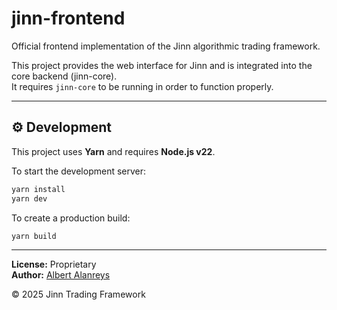 # jinn-frontend

Official frontend implementation of the Jinn algorithmic trading framework.

This project provides the web interface for Jinn and is integrated into the core backend (jinn-core).  
It requires `jinn-core` to be running in order to function properly.

---

## ⚙️ Development

This project uses **Yarn** and requires **Node.js v22**.

To start the development server:

```bash
yarn install
yarn dev
```

To create a production build:

```bash
yarn build
```

---

**License:** Proprietary  
**Author:** [Albert Alanreys](https://github.com/albert-alanreys)

© 2025 Jinn Trading Framework
